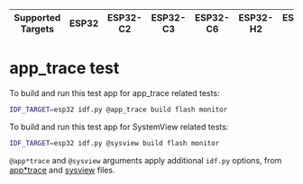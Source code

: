 | Supported Targets | ESP32 | ESP32-C2 | ESP32-C3 | ESP32-C6 | ESP32-H2 | ESP32-P4 | ESP32-S2 | ESP32-S3 |
| ----------------- | ----- | -------- | -------- | -------- | -------- | -------- | -------- | -------- |

# app_trace test

To build and run this test app for app_trace related tests:
```bash
IDF_TARGET=esp32 idf.py @app_trace build flash monitor
```

To build and run this test app for SystemView related tests:
```bash
IDF_TARGET=esp32 idf.py @sysview build flash monitor
```

`@app*trace` and `@sysview` arguments apply additional `idf.py` options, from [app*trace](app_trace) and [sysview](sysview) files.
